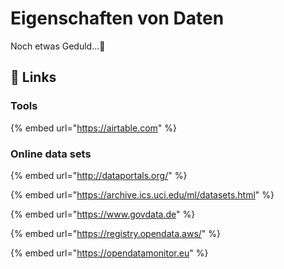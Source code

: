# Eigenschaften von Daten

Noch etwas Geduld...👷 

## 🔗 Links

### Tools

{% embed url="https://airtable.com" %}

### Online data sets

{% embed url="http://dataportals.org/" %}

{% embed url="https://archive.ics.uci.edu/ml/datasets.html" %}

{% embed url="https://www.govdata.de" %}

{% embed url="https://registry.opendata.aws/" %}

{% embed url="https://opendatamonitor.eu" %}



